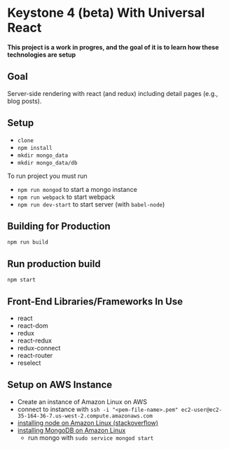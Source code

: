 # Keystone 4 (beta) With Universal React

**This project is a work in progres, and the goal of it is to learn how these technologies are setup**

## Goal

Server-side rendering with react (and redux) including detail pages (e.g., blog posts).

## Setup

* `clone`
* `npm install`
* `mkdir mongo_data`
* `mkdir mongo_data/db`

To run project you must run

* `npm run mongod` to start a mongo instance
* `npm run webpack` to start webpack
* `npm run dev-start`  to start server (with `babel-node`)

## Building for Production

`npm run build`

## Run production build

`npm start`

## Front-End Libraries/Frameworks In Use

* react
* react-dom
* redux
* react-redux
* redux-connect
* react-router
* reselect

## Setup on AWS Instance

* Create an instance of Amazon Linux on AWS
* connect to instance with `ssh -i "<pem-file-name>.pem" ec2-user@ec2-35-164-36-7.us-west-2.compute.amazonaws.com`
* [installing node on Amazon Linux (stackoverflow)](http://stackoverflow.com/questions/27350634/how-to-yum-install-node-js-on-amazon-linux/35165401#35165401)
* [installing MongoDB on Amazon Linux](https://docs.mongodb.com/v3.2/tutorial/install-mongodb-on-amazon/#install-mongodb-community-edition)
  * run mongo with `sudo service mongod start`
